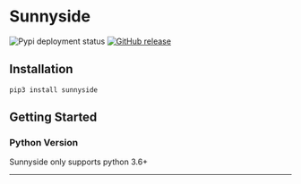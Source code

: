 # Sunnyside

![Pypi deployment status](https://github.com/junqili259/Sunnyside/workflows/Pypi/badge.svg)
[![GitHub release](https://img.shields.io/github/Sunnyside/release/junqili259/Sunnyside.svg)](https://Github.com/junqili259/Sunnyside/releases)

## Installation
```
pip3 install sunnyside
```

## Getting Started
### Python Version
Sunnyside only supports python 3.6+
___________________________________________________________________________________________________________________________________________________________________________________
